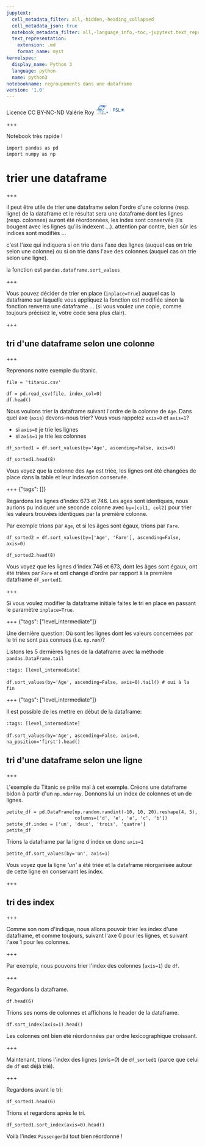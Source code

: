 ```yaml
---
jupytext:
  cell_metadata_filter: all,-hidden,-heading_collapsed
  cell_metadata_json: true
  notebook_metadata_filter: all,-language_info,-toc,-jupytext.text_representation.jupytext_version,-jupytext.text_representation.format_version
  text_representation:
    extension: .md
    format_name: myst
kernelspec:
  display_name: Python 3
  language: python
  name: python3
notebookname: regroupements dans une dataframe
version: '1.0'
---
```


<div class="licence">
<span>Licence CC BY-NC-ND</span>
<span>Valérie Roy</span>
<span><img src="media/ensmp-25-alpha.png" /></span>
</div>

+++

Notebook très rapide !

```{code-cell} ipython3
import pandas as pd
import numpy as np
```

# trier une dataframe

+++

il peut être utile de trier une dataframe selon l'ordre d'une colonne (resp. ligne) de la dataframe et le résultat sera une dataframe dont les lignes (resp. colonnes) auront été réordonnées, les index sont conservés (ils bougent avec les lignes qu'ils indexent ...). attention par contre, bien sûr les indices sont modifiés ...

c'est l'axe qui indiquera si on trie dans l'axe des lignes (auquel cas on trie selon une colonne) ou si on trie dans l'axe des colonnes (auquel cas on trie selon une ligne).

la fonction est `pandas.dataframe.sort_values`

+++

Vous pouvez décider de trier en place (`inplace=True`) auquel cas la dataframe sur laquelle vous appliquez la fonction est modifiée sinon la fonction renverra une dataframe ... (si vous voulez une copie, comme toujours précisez le, votre code sera plus clair).

+++

## tri d'une dataframe selon une colonne

+++

Reprenons notre exemple du titanic.

```{code-cell} ipython3
file = 'titanic.csv'
```

```{code-cell} ipython3
df = pd.read_csv(file, index_col=0)
df.head()
```

Nous voulons trier la dataframe suivant l'ordre de la colonne de `Age`. Dans quel axe (`axis`) devons-nous trier? Vous vous rappelez `axis=0` et `axis=1`?
   - si `axis=0` je trie les lignes
   - si `axis=1` je trie les colonnes

```{code-cell} ipython3
df_sorted1 = df.sort_values(by='Age', ascending=False, axis=0)
```

```{code-cell} ipython3
df_sorted1.head(8)
```

Vous voyez que la colonne des `Age` est triée, les lignes ont été changées de place dans la table et leur indexation conservée.

+++ {"tags": []}

Regardons les lignes d'index 673 et 746. Les ages sont identiques, nous aurions pu indiquer une seconde colonne avec `by=[col1, col2]` pour trier les valeurs trouvées identiques par la première colonne.

Par exemple trions par `Age`, et si les âges sont égaux, trions par `Fare`.

```{code-cell} ipython3
df_sorted2 = df.sort_values(by=['Age', 'Fare'], ascending=False, axis=0)
```

```{code-cell} ipython3
df_sorted2.head(8)
```

Vous voyez que les lignes d'index 746 et 673, dont les âges sont égaux, ont été triées par `Fare` et ont changé d'ordre par rapport à la première dataframe `df_sorted1`.

+++

Si vous voulez modifier la dataframe initiale faites le tri en place en passant le paramètre `inplace=True`.

+++ {"tags": ["level_intermediate"]}

Une dernière question: Où sont les lignes dont les valeurs concernées par le tri ne sont pas connues (i.e. `np.nan`)?

Listons les 5 dernières lignes de la dataframe avec la méthode `pandas.DataFrame.tail`

```{code-cell} ipython3
:tags: [level_intermediate]

df.sort_values(by='Age', ascending=False, axis=0).tail() # oui à la fin
```

+++ {"tags": ["level_intermediate"]}

Il est possible de les mettre en début de la dataframe:

```{code-cell} ipython3
:tags: [level_intermediate]

df.sort_values(by='Age', ascending=False, axis=0, na_position='first').head()
```

## tri d'une dataframe selon une ligne

+++

L'exemple du Titanic se prête mal à cet exemple. Créons une dataframe bidon à partir d'un `np.ndarray`. Donnons lui un index de colonnes et un de lignes.

```{code-cell} ipython3
petite_df = pd.DataFrame(np.random.randint(-10, 10, 20).reshape(4, 5),
                         columns=['d', 'e', 'a', 'c', 'b'])
petite_df.index = ['un', 'deux', 'trois', 'quatre']
petite_df
```

Trions la dataframe par la ligne d'index `un` donc `axis=1`

```{code-cell} ipython3
petite_df.sort_values(by='un', axis=1)
```

Vous voyez que la ligne *'un'* a été triée et la dataframe réorganisée autour de cette ligne en conservant les index.

+++

## tri des index

+++

Comme son nom d'indique, nous allons pouvoir trier les index d'une dataframe, et comme toujours, suivant l'axe 0 pour les lignes, et suivant l'axe 1 pour les colonnes.

+++

Par exemple, nous pouvons trier l'index des colonnes (`axis=1`) de `df`.

+++

Regardons la dataframe.

```{code-cell} ipython3
df.head(6)
```

Trions ses noms de colonnes et affichons le header de la dataframe.

```{code-cell} ipython3
df.sort_index(axis=1).head()
```

Les colonnes ont bien été réordonnées par ordre lexicographique croissant.

+++

Maintenant, trions l'index des lignes (*axis=0*) de `df_sorted1` (parce que celui de `df` est déjà trié).

+++

Regardons avant le tri:

```{code-cell} ipython3
df_sorted1.head(6)
```

Trions et regardons après le tri.

```{code-cell} ipython3
df_sorted1.sort_index(axis=0).head()
```

Voilà l'index `PassengerId` tout bien réordonné !
